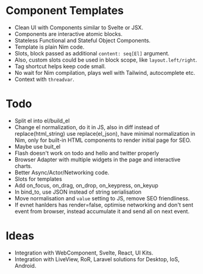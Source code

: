 # Component Templates

- Clean UI with Components similar to Svelte or JSX.
- Components are interactive atomic blocks.
- Stateless Functional and Stateful Object Components.
- Template is plain Nim code.
- Slots, block passed as additional `content: seq[El]` argument.
- Also, custom slots could be used in block scope, like `layout.left/right`.
- Tag shortcut helps keep code small.
- No wait for Nim compilation, plays well with Tailwind, autocomplete etc.
- Context with `threadvar`.

# Todo

- Split el into el/build_el
- Change el normalization, do it in JS, also in diff instead of replace(html_string) use replace(el_json), have minimal normalization in Nim, only for built-in HTML components to render initial page for SEO.
- Maybe use buit_el
- Flash doesn't work on todo and hello and twitter properly
- Browser Adapter with multiple widgets in the page and interactive charts.
- Better Async/Actor/Networking code.
- Slots for templates
- Add on_focus, on_drag, on_drop, on_keypress, on_keyup
- In bind_to, use JSON instead of string serialisation
- Move normalisation and `value` setting to JS, remove SEO friendliness.
- If evnet hanlders has render=false, optimise networking and don't sent event from browser, instead accumulate it and send all on next event.

# Ideas

- Integration with WebComponent, Svelte, React, UI Kits.
- Integration with LiveView, RoR, Laravel solutions for Desktop, IoS, Android.